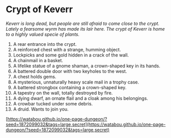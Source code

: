 # Crypt of Keverr

_Keverr is long dead, but people are still afraid to come close to the crypt. Lately a fearsome wyrm has made its lair here. The crypt of Keverr is home to a highly valued specie of plants._

1. A rear entrance into the crypt.
2. A reinforced chest with a strange, humming object.
3. Lockpicks and some gold hidden in a crack of the wall.
4. A chainmail in a basket.
5. A lifelike statue of a gnome shaman, a crown-shaped key in its hands.
6. A battered double door with two keyholes to the west.
7. A chest holds gems.
8. A mysterious, unnaturally heavy scale mail in a trophy case.
9. A battered strongbox containing a crown-shaped key.
10. A tapestry on the wall, totally destroyed by fire.
11. A dying dwarf, an ornate flail and a cloak among his belongings.
12. A crowbar tucked under some debris.
13. A druid. Wants to join you.

[https://watabou.github.io/one-page-dungeon/?seed=1872099032&tags=large,secret](https://watabou.github.io/one-page-dungeon/?seed=1872099032&tags=large,secret)

